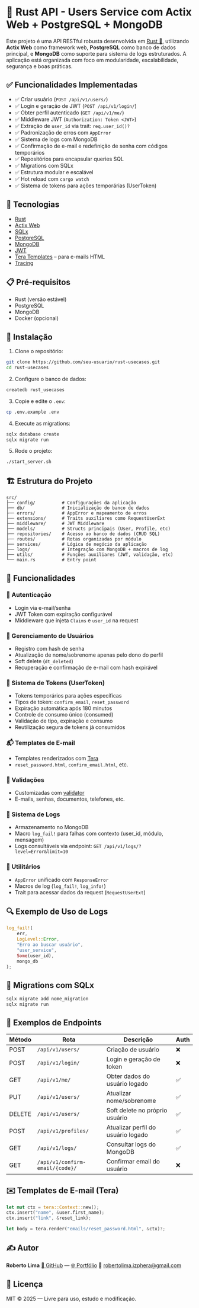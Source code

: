 # 🚀 Rust API - Users Service com Actix Web + PostgreSQL + MongoDB

Este projeto é uma API RESTful robusta desenvolvida em [Rust 🦀](https://www.rust-lang.org/), utilizando **Actix Web** como framework web, **PostgreSQL** como banco de dados principal, e **MongoDB** como suporte para sistema de logs estruturados. A aplicação está organizada com foco em modularidade, escalabilidade, segurança e boas práticas.


## ✅ Funcionalidades Implementadas

* ✅ Criar usuário (`POST /api/v1/users/`)
* ✅ Login e geração de JWT (`POST /api/v1/login/`)
* ✅ Obter perfil autenticado (`GET /api/v1/me/`)
* ✅ Middleware JWT (`Authorization: Token <JWT>`)
* ✅ Extração de `user_id` via trait: `req.user_id()?`
* ✅ Padronização de erros com `AppError`
* ✅ Sistema de logs com MongoDB
* ✅ Confirmação de e-mail e redefinição de senha com códigos temporários
* ✅ Repositórios para encapsular queries SQL
* ✅ Migrations com SQLx
* ✅ Estrutura modular e escalável
* ✅ Hot reload com `cargo watch`
* ✅ Sistema de tokens para ações temporárias (UserToken)


## 🚀 Tecnologias

* [Rust](https://www.rust-lang.org/)
* [Actix Web](https://actix.rs/)
* [SQLx](https://github.com/launchbadge/sqlx)
* [PostgreSQL](https://www.postgresql.org/)
* [MongoDB](https://www.mongodb.com/)
* [JWT](https://jwt.io/)
* [Tera Templates](https://tera.netlify.app/) – para e-mails HTML
* [Tracing](https://github.com/tokio-rs/tracing)


## 📋 Pré-requisitos

* Rust (versão estável)
* PostgreSQL
* MongoDB
* Docker (opcional)


## 🔧 Instalação

1. Clone o repositório:

```bash
git clone https://github.com/seu-usuario/rust-usecases.git
cd rust-usecases
```

2. Configure o banco de dados:

```bash
createdb rust_usecases
```

3. Copie e edite o `.env`:

```bash
cp .env.example .env
```

4. Execute as migrations:

```bash
sqlx database create
sqlx migrate run
```

5. Rode o projeto:

```bash
./start_server.sh
```


## 🏗️ Estrutura do Projeto

```
src/
├── config/          # Configurações da aplicação
├── db/              # Inicialização do banco de dados
├── errors/          # AppError e mapeamento de erros
├── extensions/      # Traits auxiliares como RequestUserExt
├── middleware/      # JWT Middleware
├── models/          # Structs principais (User, Profile, etc)
├── repositories/    # Acesso ao banco de dados (CRUD SQL)
├── routes/          # Rotas organizadas por módulo
├── services/        # Lógica de negócio da aplicação
├── logs/            # Integração com MongoDB + macros de log
├── utils/           # Funções auxiliares (JWT, validação, etc)
└── main.rs          # Entry point
```


## 🌟 Funcionalidades

### 🔐 Autenticação

* Login via e-mail/senha
* JWT Token com expiração configurável
* Middleware que injeta `Claims` e `user_id` na request

### 👤 Gerenciamento de Usuários

* Registro com hash de senha
* Atualização de nome/sobrenome apenas pelo dono do perfil
* Soft delete (`dt_deleted`)
* Recuperação e confirmação de e-mail com hash expirável

### 🔑 Sistema de Tokens (UserToken)

* Tokens temporários para ações específicas
* Tipos de token: `confirm_email`, `reset_password`
* Expiração automática após 180 minutos
* Controle de consumo único (consumed)
* Validação de tipo, expiração e consumo
* Reutilização segura de tokens já consumidos

### 📬 Templates de E-mail

* Templates renderizados com [Tera](https://tera.netlify.app/)
* `reset_password.html`, `confirm_email.html`, etc.

### 🧠 Validações

* Customizadas com [validator](https://crates.io/crates/validator)
* E-mails, senhas, documentos, telefones, etc.

### 📜 Sistema de Logs

* Armazenamento no MongoDB
* Macro `log_fail!` para falhas com contexto (user\_id, módulo, mensagem)
* Logs consultáveis via endpoint: `GET /api/v1/logs/?level=Error&limit=10`

### 🧰 Utilitários

* `AppError` unificado com `ResponseError`
* Macros de log (`log_fail!`, `log_info!`)
* Trait para acessar dados da request (`RequestUserExt`)


## 🔍 Exemplo de Uso de Logs

```rust
log_fail!(
    err,
    LogLevel::Error,
    "Erro ao buscar usuário",
    "user_service",
    Some(user_id),
    mongo_db
);
```


## 🧪 Migrations com SQLx

```bash
sqlx migrate add nome_migration
sqlx migrate run
```


## 📡 Exemplos de Endpoints

| Método | Rota                | Descrição                          | Auth |
| ------ | ------------------- | ---------------------------------- | ---- |
| POST   | `/api/v1/users/`    | Criação de usuário                 | ❌    |
| POST   | `/api/v1/login/`    | Login e geração de token           | ❌    |
| GET    | `/api/v1/me/`       | Obter dados do usuário logado      | ✅    |
| PUT    | `/api/v1/users/`    | Atualizar nome/sobrenome           | ✅    |
| DELETE | `/api/v1/users/`    | Soft delete no próprio usuário     | ✅    |
| POST   | `/api/v1/profiles/` | Atualizar perfil do usuário logado | ✅    |
| GET    | `/api/v1/logs/`     | Consultar logs do MongoDB          | ✅    |
| GET    | `/api/v1/confirm-email/{code}/` | Confirmar email do usuário | ❌    |


## ✉️ Templates de E-mail (Tera)

```rust
let mut ctx = tera::Context::new();
ctx.insert("name", &user.first_name);
ctx.insert("link", &reset_link);

let body = tera.render("emails/reset_password.html", &ctx)?;
```


## ✍️ Autor

**Roberto Lima**
[🔗 GitHub](https://github.com/robertolima-dev) — [🌐 Portfólio](https://robertolima-developer.vercel.app)
📧 [robertolima.izphera@gmail.com](mailto:robertolima.izphera@gmail.com)


## 📜 Licença

MIT © 2025 — Livre para uso, estudo e modificação.
